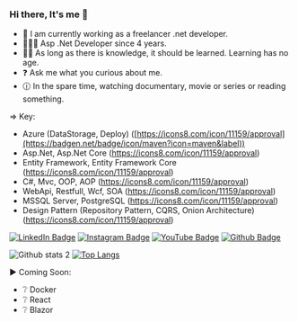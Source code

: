 ### Hi there, It's me 👋

- 🔭 I am currently working as a freelancer .net developer.
- 👨‍💻🧿 Asp .Net Developer since 4 years.
- 🕵️‍♂️ As long as there is knowledge, it should be learned. Learning has no age.
- ❓ Ask me what you curious about me.
- 🕧 In the spare time, watching documentary, movie or series or reading something.

=> Key:
- Azure (DataStorage, Deploy) ([https://icons8.com/icon/11159/approval](https://badgen.net/badge/icon/maven?icon=maven&label))
- Asp.Net, Asp.Net Core (https://icons8.com/icon/11159/approval)
- Entity Framework, Entity Framework Core (https://icons8.com/icon/11159/approval)
- C#, Mvc, OOP, AOP (https://icons8.com/icon/11159/approval)
- WebApi, Restfull, Wcf, SOA (https://icons8.com/icon/11159/approval)
- MSSQL Server, PostgreSQL (https://icons8.com/icon/11159/approval)
- Design Pattern (Repository Pattern, CQRS, Onion Architecture) (https://icons8.com/icon/11159/approval)

[![LinkedIn Badge](https://img.shields.io/badge/-LinkedIn-008b8b?style=quare&labelColor=008b8b&logo=LinkedIn&logoColor=white&link=link)](https://www.linkedin.com/in/ocalkurtulus/)
[![Instagram Badge](https://img.shields.io/badge/-Instagram-757575?style=flat-quare&labelColor=757575&logo=instagram&logoColor=white&link=link)](https://www.instagram.com/kurtulusocl.yon/?hl=tr)
[![YouTube Badge](https://img.shields.io/badge/-YouTube-%23FF0000.svg?style=quare&for-the-badge&logo=YouTube&logoColor=white)](https://www.youtube.com/channel/UCDUYQ6s8dY2YPQv0yH3jOLw/videos)
[![Github Badge](https://img.shields.io/badge/-Github-000?style=quare&labelColor=000&logo=Github&logoColor=white&link=link)](https://github.com/kurtulusocL?tab=repositories)

![Github stats 2](https://github-readme-stats.vercel.app/api?username=kurtulusocL&show_icons=true&theme=radical) [![Top Langs](https://github-readme-stats.vercel.app/api/top-langs/?username=kurtulusocL&layout=compact)](https://github.com/kurtulusocL/kurtulusocL)

▶ Coming Soon:
- ❔ Docker
- ❔ React
- ❔ Blazor
